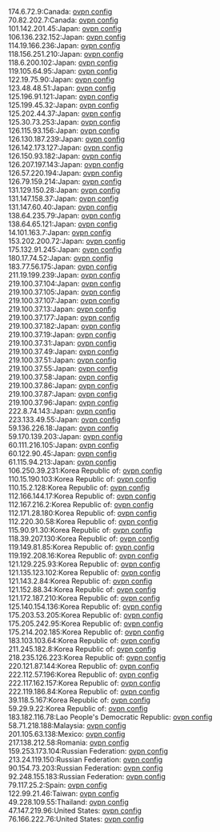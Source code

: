 174.6.72.9:Canada: [ovpn config](vpn/174_6_72_9.ovpn)  
70.82.202.7:Canada: [ovpn config](vpn/70_82_202_7.ovpn)  
101.142.201.45:Japan: [ovpn config](vpn/101_142_201_45.ovpn)  
106.136.232.152:Japan: [ovpn config](vpn/106_136_232_152.ovpn)  
114.19.166.236:Japan: [ovpn config](vpn/114_19_166_236.ovpn)  
118.156.251.210:Japan: [ovpn config](vpn/118_156_251_210.ovpn)  
118.6.200.102:Japan: [ovpn config](vpn/118_6_200_102.ovpn)  
119.105.64.95:Japan: [ovpn config](vpn/119_105_64_95.ovpn)  
122.19.75.90:Japan: [ovpn config](vpn/122_19_75_90.ovpn)  
123.48.48.51:Japan: [ovpn config](vpn/123_48_48_51.ovpn)  
125.196.91.121:Japan: [ovpn config](vpn/125_196_91_121.ovpn)  
125.199.45.32:Japan: [ovpn config](vpn/125_199_45_32.ovpn)  
125.202.44.37:Japan: [ovpn config](vpn/125_202_44_37.ovpn)  
125.30.73.253:Japan: [ovpn config](vpn/125_30_73_253.ovpn)  
126.115.93.156:Japan: [ovpn config](vpn/126_115_93_156.ovpn)  
126.130.187.239:Japan: [ovpn config](vpn/126_130_187_239.ovpn)  
126.142.173.127:Japan: [ovpn config](vpn/126_142_173_127.ovpn)  
126.150.93.182:Japan: [ovpn config](vpn/126_150_93_182.ovpn)  
126.207.197.143:Japan: [ovpn config](vpn/126_207_197_143.ovpn)  
126.57.220.194:Japan: [ovpn config](vpn/126_57_220_194.ovpn)  
126.79.159.214:Japan: [ovpn config](vpn/126_79_159_214.ovpn)  
131.129.150.28:Japan: [ovpn config](vpn/131_129_150_28.ovpn)  
131.147.158.37:Japan: [ovpn config](vpn/131_147_158_37.ovpn)  
131.147.60.40:Japan: [ovpn config](vpn/131_147_60_40.ovpn)  
138.64.235.79:Japan: [ovpn config](vpn/138_64_235_79.ovpn)  
138.64.65.121:Japan: [ovpn config](vpn/138_64_65_121.ovpn)  
14.101.163.7:Japan: [ovpn config](vpn/14_101_163_7.ovpn)  
153.202.200.72:Japan: [ovpn config](vpn/153_202_200_72.ovpn)  
175.132.91.245:Japan: [ovpn config](vpn/175_132_91_245.ovpn)  
180.17.74.52:Japan: [ovpn config](vpn/180_17_74_52.ovpn)  
183.77.56.175:Japan: [ovpn config](vpn/183_77_56_175.ovpn)  
211.19.199.239:Japan: [ovpn config](vpn/211_19_199_239.ovpn)  
219.100.37.104:Japan: [ovpn config](vpn/219_100_37_104.ovpn)  
219.100.37.105:Japan: [ovpn config](vpn/219_100_37_105.ovpn)  
219.100.37.107:Japan: [ovpn config](vpn/219_100_37_107.ovpn)  
219.100.37.13:Japan: [ovpn config](vpn/219_100_37_13.ovpn)  
219.100.37.177:Japan: [ovpn config](vpn/219_100_37_177.ovpn)  
219.100.37.182:Japan: [ovpn config](vpn/219_100_37_182.ovpn)  
219.100.37.19:Japan: [ovpn config](vpn/219_100_37_19.ovpn)  
219.100.37.31:Japan: [ovpn config](vpn/219_100_37_31.ovpn)  
219.100.37.49:Japan: [ovpn config](vpn/219_100_37_49.ovpn)  
219.100.37.51:Japan: [ovpn config](vpn/219_100_37_51.ovpn)  
219.100.37.55:Japan: [ovpn config](vpn/219_100_37_55.ovpn)  
219.100.37.58:Japan: [ovpn config](vpn/219_100_37_58.ovpn)  
219.100.37.86:Japan: [ovpn config](vpn/219_100_37_86.ovpn)  
219.100.37.87:Japan: [ovpn config](vpn/219_100_37_87.ovpn)  
219.100.37.96:Japan: [ovpn config](vpn/219_100_37_96.ovpn)  
222.8.74.143:Japan: [ovpn config](vpn/222_8_74_143.ovpn)  
223.133.49.55:Japan: [ovpn config](vpn/223_133_49_55.ovpn)  
59.136.226.18:Japan: [ovpn config](vpn/59_136_226_18.ovpn)  
59.170.139.203:Japan: [ovpn config](vpn/59_170_139_203.ovpn)  
60.111.216.105:Japan: [ovpn config](vpn/60_111_216_105.ovpn)  
60.122.90.45:Japan: [ovpn config](vpn/60_122_90_45.ovpn)  
61.115.94.213:Japan: [ovpn config](vpn/61_115_94_213.ovpn)  
106.250.39.231:Korea Republic of: [ovpn config](vpn/106_250_39_231.ovpn)  
110.15.190.103:Korea Republic of: [ovpn config](vpn/110_15_190_103.ovpn)  
110.15.2.128:Korea Republic of: [ovpn config](vpn/110_15_2_128.ovpn)  
112.166.144.17:Korea Republic of: [ovpn config](vpn/112_166_144_17.ovpn)  
112.167.216.2:Korea Republic of: [ovpn config](vpn/112_167_216_2.ovpn)  
112.171.28.180:Korea Republic of: [ovpn config](vpn/112_171_28_180.ovpn)  
112.220.30.58:Korea Republic of: [ovpn config](vpn/112_220_30_58.ovpn)  
115.90.91.30:Korea Republic of: [ovpn config](vpn/115_90_91_30.ovpn)  
118.39.207.130:Korea Republic of: [ovpn config](vpn/118_39_207_130.ovpn)  
119.149.81.85:Korea Republic of: [ovpn config](vpn/119_149_81_85.ovpn)  
119.192.208.16:Korea Republic of: [ovpn config](vpn/119_192_208_16.ovpn)  
121.129.225.93:Korea Republic of: [ovpn config](vpn/121_129_225_93.ovpn)  
121.135.123.102:Korea Republic of: [ovpn config](vpn/121_135_123_102.ovpn)  
121.143.2.84:Korea Republic of: [ovpn config](vpn/121_143_2_84.ovpn)  
121.152.88.34:Korea Republic of: [ovpn config](vpn/121_152_88_34.ovpn)  
121.172.187.210:Korea Republic of: [ovpn config](vpn/121_172_187_210.ovpn)  
125.140.154.136:Korea Republic of: [ovpn config](vpn/125_140_154_136.ovpn)  
175.203.53.205:Korea Republic of: [ovpn config](vpn/175_203_53_205.ovpn)  
175.205.242.95:Korea Republic of: [ovpn config](vpn/175_205_242_95.ovpn)  
175.214.202.185:Korea Republic of: [ovpn config](vpn/175_214_202_185.ovpn)  
183.103.103.64:Korea Republic of: [ovpn config](vpn/183_103_103_64.ovpn)  
211.245.182.8:Korea Republic of: [ovpn config](vpn/211_245_182_8.ovpn)  
218.235.126.223:Korea Republic of: [ovpn config](vpn/218_235_126_223.ovpn)  
220.121.87.144:Korea Republic of: [ovpn config](vpn/220_121_87_144.ovpn)  
222.112.57.196:Korea Republic of: [ovpn config](vpn/222_112_57_196.ovpn)  
222.117.162.157:Korea Republic of: [ovpn config](vpn/222_117_162_157.ovpn)  
222.119.186.84:Korea Republic of: [ovpn config](vpn/222_119_186_84.ovpn)  
39.118.5.167:Korea Republic of: [ovpn config](vpn/39_118_5_167.ovpn)  
59.29.9.22:Korea Republic of: [ovpn config](vpn/59_29_9_22.ovpn)  
183.182.116.78:Lao People's Democratic Republic: [ovpn config](vpn/183_182_116_78.ovpn)  
58.71.218.188:Malaysia: [ovpn config](vpn/58_71_218_188.ovpn)  
201.105.63.138:Mexico: [ovpn config](vpn/201_105_63_138.ovpn)  
217.138.212.58:Romania: [ovpn config](vpn/217_138_212_58.ovpn)  
159.253.173.104:Russian Federation: [ovpn config](vpn/159_253_173_104.ovpn)  
213.24.119.150:Russian Federation: [ovpn config](vpn/213_24_119_150.ovpn)  
90.154.73.203:Russian Federation: [ovpn config](vpn/90_154_73_203.ovpn)  
92.248.155.183:Russian Federation: [ovpn config](vpn/92_248_155_183.ovpn)  
79.117.25.2:Spain: [ovpn config](vpn/79_117_25_2.ovpn)  
122.99.21.46:Taiwan: [ovpn config](vpn/122_99_21_46.ovpn)  
49.228.109.55:Thailand: [ovpn config](vpn/49_228_109_55.ovpn)  
47.147.219.96:United States: [ovpn config](vpn/47_147_219_96.ovpn)  
76.166.222.76:United States: [ovpn config](vpn/76_166_222_76.ovpn)  
